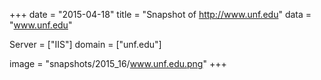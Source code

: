 
+++
date = "2015-04-18"
title = "Snapshot of http://www.unf.edu"
data = "www.unf.edu"

Server = ["IIS"]
domain = ["unf.edu"]

  image = "snapshots/2015_16/www.unf.edu.png"
+++
#
